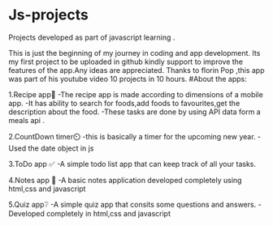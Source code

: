 # Js-projects
Projects developed as part of javascript learning .

This is just the beginning of my journey in coding and app development.
Its my first project to be uploaded in github kindly support to improve the features of the app.Any ideas are appreciated.
Thanks to florin Pop ,this app was part of his youtube video 10 projects in 10 hours.
#About the apps:

1.Recipe app🍪
  -The recipe app is made according to dimensions of a mobile app.
  -It has ability to search for foods,add foods to favourites,get the description about the food.
  -These tasks are done by using API data form a meals api .

2.CountDown timer⏲️
-this is basically a timer for the upcoming new year.
-Used the date object in js 

3.ToDo app ✅
-A simple todo list app that can keep track of all your tasks.

4.Notes app 📒
-A basic notes application developed completely using html,css and javascript

5.Quiz app❔
 -A simple quiz app that consits some questions and answers.
 -Developed completely in html,css and javascript

